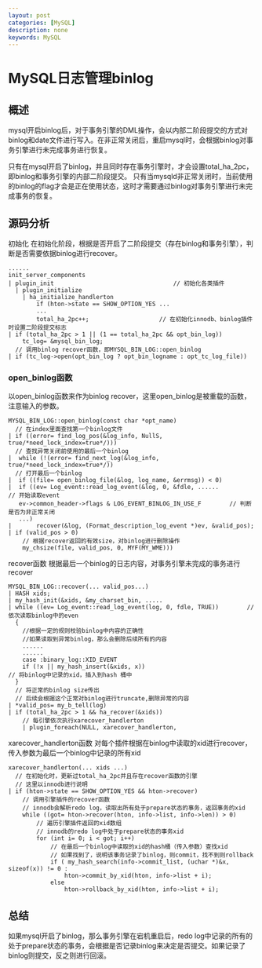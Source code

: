 ```yaml
---
layout: post
categories: [MySQL]
description: none
keywords: MySQL
---
```

# MySQL日志管理binlog

## 概述
mysql开启binlog后，对于事务引擎的DML操作，会以内部二阶段提交的方式对binlog和date文件进行写入。在非正常关闭后，重启mysql时，会根据binlog对事务引擎进行未完成事务进行恢复。

只有在mysql开启了binlog，并且同时存在事务引擎时，才会设置total_ha_2pc，即binlog和事务引擎的内部二阶段提交。
只有当mysqld非正常关闭时，当前使用的binlog的flag才会是正在使用状态，这时才需要通过binlog对事务引擎进行未完成事务的恢复。

## 源码分析
初始化
在初始化阶段，根据是否开启了二阶段提交（存在binlog和事务引擎），判断是否需要依据binlog进行recover。
```
......
init_server_components
| plugin_init                                  // 初始化各类插件
  | plugin_initialize   
    | ha_initialize_handlerton    
        if (hton->state == SHOW_OPTION_YES ...
        ...                                
        total_ha_2pc++;                    // 在初始化innodb、binlog插件时设置二阶段提交标志
| if (total_ha_2pc > 1 || (1 == total_ha_2pc && opt_bin_log))          
    tc_log= &mysql_bin_log;
  // 调用binlog recover函数，即MYSQL_BIN_LOG::open_binlog
| if (tc_log->open(opt_bin_log ? opt_bin_logname : opt_tc_log_file))    
```

### open_binlog函数
以open_binlog函数来作为binlog recover，这里open_binlog是被重载的函数，注意输入的参数。
```
MYSQL_BIN_LOG::open_binlog(const char *opt_name)
  // 在index里面查找第一个binlog文件
| if ((error= find_log_pos(&log_info, NullS, true/*need_lock_index=true*/)))
  // 查找异常关闭前使用的最后一个binlog
|  while (!(error= find_next_log(&log_info, true/*need_lock_index=true*/))
  // 打开最后一个binlog
|  if ((file= open_binlog_file(&log, log_name, &errmsg)) < 0)
|  if ((ev= Log_event::read_log_event(&log, 0, &fdle, ......                           // 开始读取event
   ev->common_header->flags & LOG_EVENT_BINLOG_IN_USE_F        // 判断是否为非正常关闭
   ...)
|       recover(&log, (Format_description_log_event *)ev, &valid_pos);
| if (valid_pos > 0)
    // 根据recover返回的有效size，对binlog进行删除操作
    my_chsize(file, valid_pos, 0, MYF(MY_WME)))
```
recover函数
根据最后一个binlog的日志内容，对事务引擎未完成的事务进行recover
```
MYSQL_BIN_LOG::recover(... valid_pos...)
| HASH xids;
| my_hash_init(&xids, &my_charset_bin, .....                    
| while ((ev= Log_event::read_log_event(log, 0, fdle, TRUE))        // 依次读取binlog中的even
  {
    //根据一定的规则校验binlog中内容的正确性
    //如果读取到异常binlog，那么会删除后续所有的内容
    ......     
    ......                                                                                       
    case :binary_log::XID_EVENT
    if (!x || my_hash_insert(&xids, x))                                       // 将binlog中记录的xid，插入到hash 桶中                           
  }
  // 将正常的binlog size传出
  // 后续会根据这个正常对binlog进行truncate,删除异常的内容
| *valid_pos= my_b_tell(log)                                                            
| if (total_ha_2pc > 1 && ha_recover(&xids))
    // 每引擎依次执行xarecover_handlerton
    | plugin_foreach(NULL, xarecover_handlerton,
```
xarecover_handlerton函数
对每个插件根据在binlog中读取的xid进行recover，传入参数为最后一个binlog中记录的所有xid
```
xarecover_handlerton(... xids ...)
  // 在初始化时，更新过total_ha_2pc并且存在recover函数的引擎
  // 这里以innodb进行说明
| if (hton->state == SHOW_OPTION_YES && hton->recover)
    // 调用引擎插件的recover函数
    // innodb会解析redo log，读取出所有处于prepare状态的事务，返回事务的xid
    while ((got= hton->recover(hton, info->list, info->len)) > 0)
        // 遍历引擎插件返回的xid数组
        // innodb的redo log中处于prepare状态的事务xid 
        for (int i= 0; i < got; i++)
            // 在最后一个binlog中读取的xid的hash桶（传入参数）查找xid
            // 如果找到了，说明该事务记录了binlog，则commit，找不到则rollback
            if ( my_hash_search(info->commit_list, (uchar *)&x, sizeof(x)) != 0 :
                hton->commit_by_xid(hton, info->list + i);
            else
                hton->rollback_by_xid(hton, info->list + i);
```
## 总结
如果mysql开启了binlog，那么事务引擎在宕机重启后，redo log中记录的所有的处于prepare状态的事务，会根据是否记录binlog来决定是否提交。如果记录了binlog则提交，反之则进行回滚。